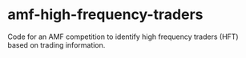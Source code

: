 # amf-high-frequency-traders
Code for an AMF competition to identify high frequency traders (HFT) based on trading information.

